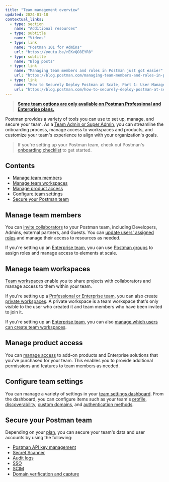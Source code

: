 ```yaml
---
title: "Team management overview"
updated: 2024-01-18
contextual_links:
  - type: section
    name: "Additional resources"
  - type: subtitle
    name: "Videos"
  - type: link
    name: "Postman 101 for Admins"
    url: "https://youtu.be/rEKvQO8EYR8"
  - type: subtitle
    name: "Blog posts"
  - type: link
    name: "Managing team members and roles in Postman just got easier"
    url: "https://blog.postman.com/managing-team-members-and-roles-in-postman-just-got-easier/"
  - type: link
    name: "How to Securely Deploy Postman at Scale, Part 1: User Management"
    url: "https://blog.postman.com/how-to-securely-deploy-postman-at-scale-user-management/"
---
```


> **[Some team options are only available on Postman Professional and Enterprise plans.](https://www.postman.com/pricing)**

Postman provides a variety of tools you can use to set up, manage, and secure your team. As a [Team Admin or Super Admin](/docs/collaborating-in-postman/roles-and-permissions/#team-roles), you can streamline the onboarding process, manage access to workspaces and products, and customize your team's experience to align with your organization's goals.

> If you're setting up your Postman team, check out Postman's [onboarding checklist](/docs/administration/onboarding-checklist/) to get started.

## Contents

* [Manage team members](#manage-team-members)
* [Manage team workspaces](#manage-team-workspaces)
* [Manage product access](#manage-product-access)
* [Configure team settings](#configure-team-settings)
* [Secure your Postman team](#secure-your-postman-team)

## Manage team members

You can [invite collaborators](/docs/administration/managing-your-team/manage-team-members/#invite-users) to your Postman team, including Developers, Admins, external partners, and Guests. You can [update users' assigned roles](/docs/administration/managing-your-team/manage-team-members/#manage-team-roles) and manage their access to resources as needed.

If you're setting up an [Enterprise team](https://www.postman.com/pricing/), you can use [Postman groups](https://learning.postman.com/docs/collaborating-in-postman/user-groups/) to assign roles and manage access to elements at scale.

## Manage team workspaces

[Team workspaces](/docs/collaborating-in-postman/using-workspaces/creating-workspaces/) enable you to share projects with collaborators and manage access to them within your team.

If you're setting up a [Professional or Enterprise team](https://www.postman.com/pricing/), you can also create [private workspaces](/docs/collaborating-in-postman/working-with-your-team/collaborating-in-team-workspaces/). A private workspace is a team workspace that's only visible to the user who created it and team members who have been invited to join it.

If you're setting up an [Enterprise team](https://www.postman.com/pricing/), you can also [manage which users can create team workspaces](/docs/administration/managing-your-team/manage-team-workspaces/).

## Manage product access

You can [manage access](/docs/administration/managing-your-team/manage-team-product-access/) to add-on products and Enterprise solutions that you've purchased for your team. This enables you to provide additional permissions and features to team members as needed.

## Configure team settings

You can manage a variety of settings in your [team settings dashboard](/docs/administration/managing-your-team/team-settings/#accessing-team-settings). From the dashboard, you can configure items such as your team's [profile](/docs/administration/managing-your-team/team-settings/#managing-your-team-profile), [discoverability](/docs/administration/managing-your-team/team-settings/#making-your-team-discoverable), [custom domains](/docs/administration/managing-your-team/team-settings/#adding-custom-domains), and [authentication methods](/docs/administration/managing-your-team/team-settings/#editing-authentication-methods).

## Secure your Postman team

Depending on your [plan](https://www.postman.com/pricing), you can secure your team's data and user accounts by using the following:

* [Postman API key management](/docs/administration/managing-your-team/managing-api-keys/)
* [Secret Scanner](/docs/administration/managing-your-team/secret-scanner/)
* [Audit logs](/docs/administration/managing-your-team/audit-logs/)
* [SSO](/docs/administration/sso/intro-sso/)
* [SCIM](/docs/administration/scim-provisioning/scim-provisioning-overview/)
* [Domain verification and capture](/docs/administration/domain-verification-and-capture/domain-capture-overview/)
